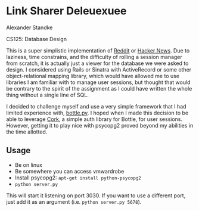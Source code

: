 Link Sharer Deleuexuee
======================

Alexander Standke

CS125: Database Design

  This is a super simplistic implementation of [Reddit](http://www.reddit.com) or [Hacker News](http://news.ycombinator.com). Due to laziness, time constrains, and the difficulty of rolling a session manager from scratch, it is actually just a viewer for the database we were asked to design. I considered using Rails or Sinatra with ActiveRecord or some other object-relational mapping library, which would have allowed me to use libraries I am familiar with to manage user sessions, but thought that would be contrary to the spirit of the assignment as I could have written the whole thing without a single line of SQL.

  I decided to challenge myself and use a very simple framework that I had limited experience with, [bottle.py](http://bottlepy.org/docs/dev/). I hoped when I made this decision to be able to leverage [Cork](http://cork.firelet.net/), a simple auth library for Bottle, for user sessions. However, getting it to play nice with psycopg2 proved beyond my abilities in the time allotted.

Usage
-----

* Be on linux
* Be somewhere you can access vmwardrobe
* Install psycopg2: `apt-get install python-psycopg2`
* `python server.py`

This will start it listening on port 3030. If you want to use a different port, just add it as an argument (i.e. `python server.py 5678`).

